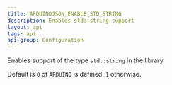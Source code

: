 ```yaml
---
title: ARDUINOJSON_ENABLE_STD_STRING
description: Enables std::string support
layout: api
tags: api
api-group: Configuration
---
```


Enables support of the type `std::string` in the library.

Default is `0` of `ARDUINO` is defined, `1` otherwise.

